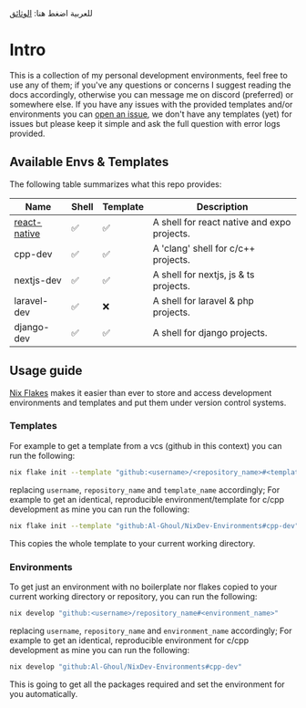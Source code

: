 للعربية اضغط هنا: [الوثائق](/docs/ar)

# Intro

This is a collection of my personal development environments, feel free to use any of them;
if you've any questions or concerns I suggest reading the docs accordingly, otherwise you can message me on discord (preferred)
or somewhere else. If you have any issues with the provided templates and/or environments you can [open an issue](https://github.com/Al-Ghoul/NixDev-Environments/issues/new/choose),
we don't have any templates (yet) for issues but please keep it simple and ask the full question with error logs provided.

## Available Envs & Templates

The following table summarizes what this repo provides:

| Name                                   | Shell              | Template           | Description                                 |
| -------------------------------------- | ------------------ | ------------------ | ------------------------------------------- |
| [react-native](/templates/ReactNative) | :white_check_mark: | :white_check_mark: | A shell for react native and expo projects. |
| cpp-dev                                | :white_check_mark: | :white_check_mark: | A 'clang' shell for c/c++ projects.         |
| nextjs-dev                             | :white_check_mark: | :white_check_mark: | A shell for nextjs, js & ts projects.       |
| laravel-dev                            | :white_check_mark: | :x:                | A shell for laravel & php projects.         |
| django-dev                             | :white_check_mark: | :white_check_mark: | A shell for django projects.                |

## Usage guide

[Nix Flakes](https://nixos.wiki/wiki/Flakes) makes it easier than ever to store and access development environments and templates
and put them under version control systems.

### Templates

For example to get a template from a vcs (github in this context) you can run the following:

```bash
nix flake init --template "github:<username>/<repository_name>#<template_name>"
```

replacing `username`, `repository_name` and `template_name` accordingly; For example to get an identical,
reproducible environment/template for c/cpp development as mine you can run the following:

```bash
nix flake init --template "github:Al-Ghoul/NixDev-Environments#cpp-dev"
```

This copies the whole template to your current working directory.

### Environments

To get just an environment with no boilerplate nor flakes copied to your current working directory or repository, you can run the following:

```bash
nix develop "github:<username>/repository_name#<environment_name>"
```

replacing `username`, `repository_name` and `environment_name` accordingly; For example to get an identical,
reproducible environment for c/cpp development as mine you can run the following:

```bash
nix develop "github:Al-Ghoul/NixDev-Environments#cpp-dev"
```

This is going to get all the packages required and set the environment for you automatically.
